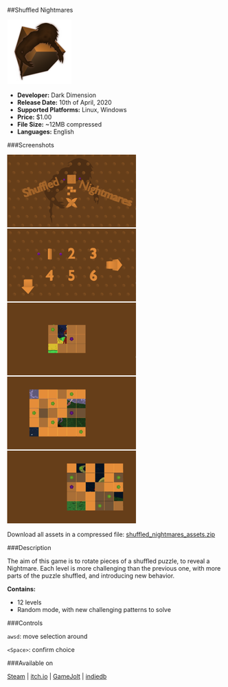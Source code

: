 ##Shuffled Nightmares

<!--linux/windows | keyboard | avdl | 10.04.2020-->

<img id="icon" src="../images/icon_shuffled-nightmares.png" alt="Shuffled Nightmares icon"/>

* **Developer:** Dark Dimension
* **Release Date:** 10th of April, 2020
* **Supported Platforms:** Linux, Windows
* **Price:** $1.00
* **File Size:** ~12MB compressed
* **Languages:** English

###Screenshots

<img id="screenshot" src="../images/shuffled_nightmares_screenshot_0.png" alt="Shuffled Nightmares screenshot 1"/>
<img id="screenshot" src="../images/shuffled_nightmares_screenshot_1.png" alt="Shuffled Nightmares screenshot 2"/>
<img id="screenshot" src="../images/shuffled_nightmares_screenshot_2.png" alt="Shuffled Nightmares screenshot 3"/>
<img id="screenshot" src="../images/shuffled_nightmares_screenshot_3.png" alt="Shuffled Nightmares screenshot 4"/>
<img id="screenshot" src="../images/shuffled_nightmares_screenshot_4.png" alt="Shuffled Nightmares screenshot 5"/>

Download all assets in a compressed file: <a class="menu" href="../files/shuffled_nightmares_assets.zip">shuffled_nightmares_assets.zip</a>

###Description

The aim of this game is to rotate pieces of a shuffled puzzle, to reveal a Nightmare. Each level is more challenging than the previous one, with more parts of the puzzle shuffled, and introducing new behavior.

**Contains:**

* 12 levels
* Random mode, with new challenging patterns to solve

###Controls

`awsd`: move selection around

`<Space>`: confirm choice

###Available on

<a class="button" href="https://store.steampowered.com/app/1289510">Steam</a> |
<a class="button" href="https://darkdimension.itch.io/shuffled-nightmares">itch.io</a> |
<a class="button" href="https://gamejolt.com/games/shuffled_nightmares/484001">GameJolt</a> |
<a class="button" href="https://www.indiedb.com/games/shuffled-nightmares">indiedb</a>
